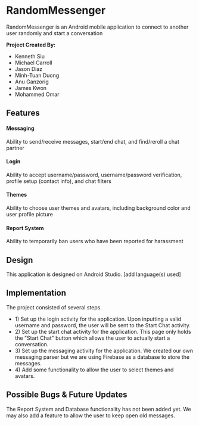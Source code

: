 # RandomMessenger

RandomMessenger is an Android mobile application to connect to another user randomly and start a conversation

<strong>Project Created By:</strong>
<ul>
<li> Kenneth Siu </li>
<li> Michael Carroll </li>
<li> Jason Diaz </li>
<li> Minh-Tuan Duong </li>
<li> Anu Ganzorig </li>
<li> James Kwon </li>
<li> Mohammed Omar </li>
</ul>

<h2> Features </h2>
<h4> Messaging </h4>
Ability to send/receive messages, start/end chat, and find/reroll a chat partner
<h4> Login </h4>
Ability to accept username/password, username/password verification, profile setup (contact info), and chat filters
<h4> Themes </h4>
Ability to choose user themes and avatars, including background color and user profile picture
<h4> Report System </h4>
Ability to temporarily ban users who have been reported for harassment

<h2> Design </h2>
This application is designed on Android Studio. [add language(s) used]

<h2> Implementation </h2>
The project consisted of several steps.
<ul>
  <li> 1) Set up the login activity for the application. Upon inputting a valid username and password, the user will be sent to the Start Chat activity. </li>
  <li> 2) Set up the start chat activity for the application. This page only holds the "Start Chat" button which allows the user to actually start a conversation. </li>
  <li> 3) Set up the messaging activity for the application. We created our own messaging parser but we are using Firebase as a database to store the messages. </li>
  <li> 4) Add some functionality to allow the user to select themes and avatars. </li>
</ul>

<h2> Possible Bugs & Future Updates </h2>
The Report System and Database functionality has not been added yet.
We may also add a feature to allow the user to keep open old messages.
